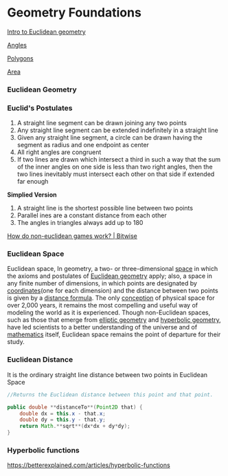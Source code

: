 # Geometry Foundations

[Intro to Euclidean geometry](https://www.khanacademy.org/math/geometry/hs-geo-foundations#hs-geo-intro-euclid)

[Angles](https://www.khanacademy.org/math/geometry/hs-geo-foundations#hs-geo-angles)

[Polygons](https://www.khanacademy.org/math/geometry/hs-geo-foundations#hs-geo-polygons)

[Area](https://www.khanacademy.org/math/geometry/hs-geo-foundations#hs-geo-area)

### Euclidean Geometry

### Euclid's Postulates

1. A straight line segment can be drawn joining any two points
2. Any straight line segment can be extended indefinitely in a straight line
3. Given any straight line segment, a circle can be drawn having the segment as radius and one endpoint as center
4. All right angles are congruent
5. If two lines are drawn which intersect a third in such a way that the sum of the inner angles on one side is less than two right angles, then the two lines inevitably must intersect each other on that side if extended far enough

**Simplied Version**

1. A straight line is the shortest possible line between two points
2. Parallel ines are a constant distance from each other
3. The angles in triangles always add up to 180

[How do non-euclidean games work? | Bitwise](https://www.youtube.com/watch?v=lFEIUcXCEvI)

### Euclidean Space

Euclidean space, In geometry, a two- or three-dimensional [space](https://www.britannica.com/science/space-physics-and-metaphysics) in which the axioms and postulates of [Euclidean geometry](https://www.britannica.com/science/Euclidean-geometry) apply; also, a space in any finite number of dimensions, in which points are designated by [coordinates](https://www.britannica.com/science/coordinate-system)(one for each dimension) and the distance between two points is given by a [distance formula](https://www.britannica.com/science/distance-formula). The only [conception](https://www.merriam-webster.com/dictionary/conception) of physical space for over 2,000 years, it remains the most compelling and useful way of modeling the world as it is experienced. Though non-Euclidean spaces, such as those that emerge from [elliptic geometry](https://www.britannica.com/science/Riemannian-geometry) and [hyperbolic geometry](https://www.britannica.com/science/hyperbolic-geometry), have led scientists to a better understanding of the universe and of [mathematics](https://www.britannica.com/science/mathematics) itself, Euclidean space remains the point of departure for their study.

### Euclidean Distance

It is the ordinary straight line distance between two points in Euclidean Space

```java
//Returns the Euclidean distance between this point and that point.

public double **distanceTo**(Point2D that) {
    double dx = this.x - that.x;
    double dy = this.y - that.y;
    return Math.**sqrt**(dx*dx + dy*dy);
}
```

### Hyperbolic functions

<https://betterexplained.com/articles/hyperbolic-functions>
